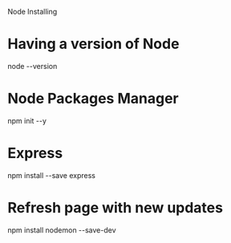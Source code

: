Node Installing

# Having a version of Node
node --version

# Node Packages Manager
npm init --y

# Express
npm install --save express

# Refresh page with new updates
npm install nodemon --save-dev


